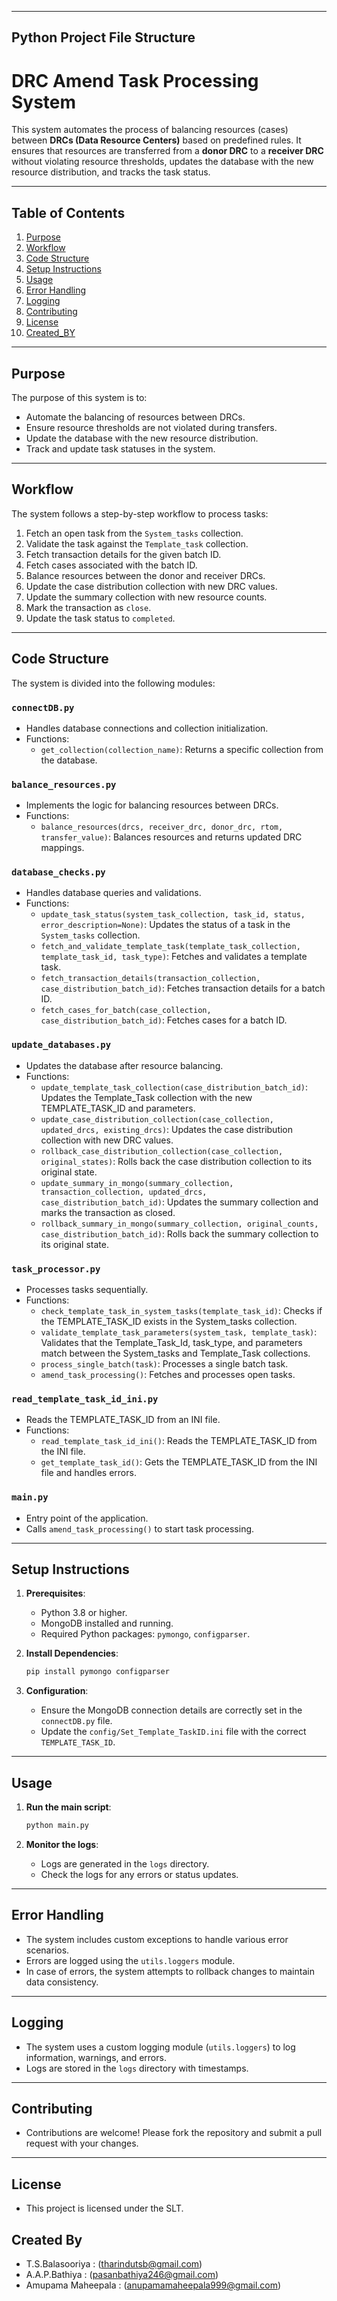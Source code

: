 ------------------------------------------------------------------------
Python Project File Structure
------------------------------------------------------------------------
# DRC Amend Task Processing System

This system automates the process of balancing resources (cases) between **DRCs (Data Resource Centers)** based on predefined rules. It ensures that resources are transferred from a **donor DRC** to a **receiver DRC** without violating resource thresholds, updates the database with the new resource distribution, and tracks the task status.

---

## Table of Contents
1. [Purpose](#purpose)
2. [Workflow](#workflow)
3. [Code Structure](#code-structure)
4. [Setup Instructions](#setup-instructions)
5. [Usage](#usage)
6. [Error Handling](#error-handling)
7. [Logging](#logging)
8. [Contributing](#contributing)
9. [License](#license)
10. [Created_BY](#created_by)

---

## Purpose
The purpose of this system is to:
- Automate the balancing of resources between DRCs.
- Ensure resource thresholds are not violated during transfers.
- Update the database with the new resource distribution.
- Track and update task statuses in the system.

---

## Workflow
The system follows a step-by-step workflow to process tasks:
1. Fetch an open task from the `System_tasks` collection.
2. Validate the task against the `Template_task` collection.
3. Fetch transaction details for the given batch ID.
4. Fetch cases associated with the batch ID.
5. Balance resources between the donor and receiver DRCs.
6. Update the case distribution collection with new DRC values.
7. Update the summary collection with new resource counts.
8. Mark the transaction as `close`.
9. Update the task status to `completed`.

---

## Code Structure
The system is divided into the following modules:

### `connectDB.py`
- Handles database connections and collection initialization.
- Functions:
  - `get_collection(collection_name)`: Returns a specific collection from the database.

### `balance_resources.py`
- Implements the logic for balancing resources between DRCs.
- Functions:
  - `balance_resources(drcs, receiver_drc, donor_drc, rtom, transfer_value)`: Balances resources and returns updated DRC mappings.

### `database_checks.py`
- Handles database queries and validations.
- Functions:
  - `update_task_status(system_task_collection, task_id, status, error_description=None)`: Updates the status of a task in the `System_tasks` collection.
  - `fetch_and_validate_template_task(template_task_collection, template_task_id, task_type)`: Fetches and validates a template task.
  - `fetch_transaction_details(transaction_collection, case_distribution_batch_id)`: Fetches transaction details for a batch ID.
  - `fetch_cases_for_batch(case_collection, case_distribution_batch_id)`: Fetches cases for a batch ID.

### `update_databases.py`
- Updates the database after resource balancing.
- Functions:
  - `update_template_task_collection(case_distribution_batch_id)`: Updates the Template_Task collection with the new TEMPLATE_TASK_ID and parameters.
  - `update_case_distribution_collection(case_collection, updated_drcs, existing_drcs)`: Updates the case distribution collection with new DRC values.
  - `rollback_case_distribution_collection(case_collection, original_states)`: Rolls back the case distribution collection to its original state.
  - `update_summary_in_mongo(summary_collection, transaction_collection, updated_drcs, case_distribution_batch_id)`: Updates the summary collection and marks the transaction as closed.
  - `rollback_summary_in_mongo(summary_collection, original_counts, case_distribution_batch_id)`: Rolls back the summary collection to its original state.

### `task_processor.py`
- Processes tasks sequentially.
- Functions:
  - `check_template_task_in_system_tasks(template_task_id)`: Checks if the TEMPLATE_TASK_ID exists in the System_tasks collection.
  - `validate_template_task_parameters(system_task, template_task)`: Validates that the Template_Task_Id, task_type, and parameters match between the System_tasks and Template_Task collections.
  - `process_single_batch(task)`: Processes a single batch task.
  - `amend_task_processing()`: Fetches and processes open tasks.

### `read_template_task_id_ini.py`
- Reads the TEMPLATE_TASK_ID from an INI file.
- Functions:
  - `read_template_task_id_ini()`: Reads the TEMPLATE_TASK_ID from the INI file.
  - `get_template_task_id()`: Gets the TEMPLATE_TASK_ID from the INI file and handles errors.

### `main.py`
- Entry point of the application.
- Calls `amend_task_processing()` to start task processing.

---

## Setup Instructions
1. **Prerequisites**:
   - Python 3.8 or higher.
   - MongoDB installed and running.
   - Required Python packages: `pymongo`, `configparser`.

2. **Install Dependencies**:
   ```bash
   pip install pymongo configparser
   ```

3. **Configuration**:
   - Ensure the MongoDB connection details are correctly set in the `connectDB.py` file.
   - Update the `config/Set_Template_TaskID.ini` file with the correct `TEMPLATE_TASK_ID`.

---

## Usage
1. **Run the main script**:
   ```bash
   python main.py
   ```

2. **Monitor the logs**:
   - Logs are generated in the `logs` directory.
   - Check the logs for any errors or status updates.

---

## Error Handling
- The system includes custom exceptions to handle various error scenarios.
- Errors are logged using the `utils.loggers` module.
- In case of errors, the system attempts to rollback changes to maintain data consistency.

---

## Logging
- The system uses a custom logging module (`utils.loggers`) to log information, warnings, and errors.
- Logs are stored in the `logs` directory with timestamps.

---

## Contributing
- Contributions are welcome! Please fork the repository and submit a pull request with your changes.

---

## License
- This project is licensed under the SLT.

## Created By
- T.S.Balasooriya : (tharindutsb@gmail.com) 
- A.A.P.Bathiya : (pasanbathiya246@gmail.com)
- Amupama Maheepala : (anupamamaheepala999@gmail.com)